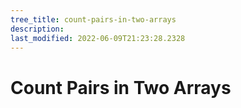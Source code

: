 ```yaml
---
tree_title: count-pairs-in-two-arrays
description: 
last_modified: 2022-06-09T21:23:28.2328
---
```


# Count Pairs in Two Arrays
